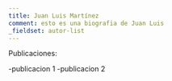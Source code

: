 ```yaml
---
title: Juan Luis Martínez
comment: esto es una biografia de Juan Luis
_fieldset: autor-list
---
```

Publicaciones: 

-publicacion 1
-publicacion 2
